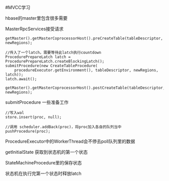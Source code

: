 #MVCC学习





hbase的master里包含很多需要









MasterRpcServices接受请求

	getMaster().getMasterCoprocessorHost().preCreateTable(tableDescriptor, newRegions);

	//传入了一个latch，需要等待此latch执行countdown
	ProcedurePrepareLatch latch = ProcedurePrepareLatch.createBlockingLatch();
	submitProcedure(new CreateTableProcedure(
	    procedureExecutor.getEnvironment(), tableDescriptor, newRegions, latch));
	latch.await();
	
	getMaster().getMasterCoprocessorHost().postCreateTable(tableDescriptor, newRegions);


submitProcedure
	一些准备工作

	//写入wal
	store.insert(proc, null);
	
	//调用 scheduler.addBack(proc)，将proc加入各自的队列当中
	pushProcedure(proc);


ProcedureExecutor中的WorkerThread会不停去poll队列里的数据


getInitialState 获取到状态机的第一个状态

StateMachineProcedure里的保存状态

状态机在执行完第一个状态时释放latch

